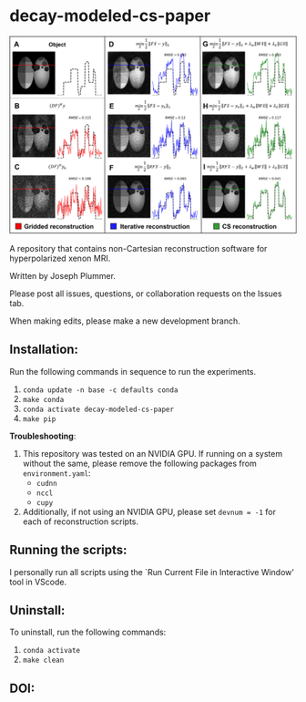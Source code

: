 # decay-modeled-cs-paper
![Figure1](Fig1.png)

A repository that contains non-Cartesian reconstruction software for hyperpolarized xenon MRI. 

Written by Joseph Plummer. 

Please post all issues, questions, or collaboration requests on the Issues tab.

When making edits, please make a new development branch.


## Installation:

Run the following commands in sequence to run the experiments.

1. `conda update -n base -c defaults conda`
2. `make conda`
3. `conda activate decay-modeled-cs-paper`
4. `make pip`

**Troubleshooting**:

1. This repository was tested on an NVIDIA GPU. If running on a system without
   the same, please remove the following packages from `environment.yaml`:
   - `cudnn`
   - `nccl`
   - `cupy`
2. Additionally, if not using an NVIDIA GPU, please set `devnum = -1` for each
   of reconstruction scripts.

## Running the scripts: 

I personally run all scripts using the `Run Current File in Interactive Window' tool in VScode.

## Uninstall:

To uninstall, run the following commands:

1. `conda activate`
2. `make clean`


## DOI: